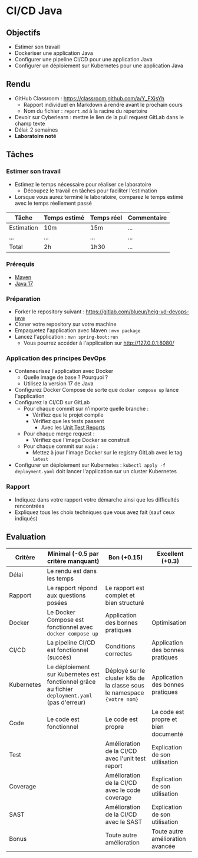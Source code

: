 # CI/CD Java

## Objectifs

- Estimer son travail
- Dockeriser une application Java
- Configurer une pipeline CI/CD pour une application Java
- Configurer un déploiement sur Kubernetes pour une application Java

## Rendu

- GitHub Classroom : https://classroom.github.com/a/Y_FXjsYh
  - Rapport individuel en Markdown à rendre avant le prochain cours
  - Nom du fichier : `report.md` à la racine du répertoire
- Devoir sur Cyberlearn : mettre le lien de la pull request GitLab dans le champ texte
- Délai: 2 semaines
- **Laboratoire noté**

## Tâches

### Estimer son travail

- Estimez le temps nécessaire pour réaliser ce laboratoire
  - Découpez le travail en tâches pour faciliter l'estimation
- Lorsque vous aurez terminé le laboratoire, comparez le temps estimé avec le temps réellement passé

| Tâche      | Temps estimé | Temps réel | Commentaire |
| ---------- | ------------ | ---------- | ----------- |
| Estimation | 10m          | 15m        | ...         |
| ...        | ...          | ...        | ...         |
| Total      | 2h           | 1h30       | ...         |

### Prérequis

- [Maven](https://maven.apache.org/)
- [Java 17](https://adoptium.net/fr/temurin/releases/?version=17)

### Préparation

- Forker le repository suivant : https://gitlab.com/blueur/heig-vd-devops-java
- Cloner votre repository sur votre machine
- Empaquetez l'application avec Maven : `mvn package`
- Lancez l'application : `mvn spring-boot:run`
  - Vous pourrez accéder à l'application sur http://127.0.0.1:8080/

### Application des principes DevOps

- Conteneurisez l'application avec Docker
  - Quelle image de base ? Pourquoi ?
  - Utilisez la version 17 de Java
- Configurez Docker Compose de sorte que `docker compose up` lance l'application
- Configurez la CI/CD sur GitLab
  - Pour chaque commit sur n'importe quelle branche :
    - Vérifiez que le projet compile
    - Vérifiez que les tests passent
      - Avec les [Unit Test Reports](https://docs.gitlab.com/ee/ci/testing/unit_test_reports.html)
  - Pour chaque merge request :
    - Vérifiez que l'image Docker se construit
  - Pour chaque commit sur `main` :
    - Mettez à jour l'image Docker sur le registry GitLab avec le tag `latest`
- Configurer un déploiement sur Kubernetes : `kubectl apply -f deployment.yaml` doit lancer l'application sur un cluster Kubernetes

### Rapport

- Indiquez dans votre rapport votre démarche ainsi que les difficultés rencontrées
- Expliquez tous les choix techniques que vous avez fait (sauf ceux indiqués)

## Evaluation

| Critère    | Minimal (-0.5 par critère manquant)                                                             | Bon (+0.15)                                                             | Excellent (+0.3)                     |
| ---------- | ----------------------------------------------------------------------------------------------- | ----------------------------------------------------------------------- | ------------------------------------ |
| Délai      | Le rendu est dans les temps                                                                     |                                                                         |                                      |
| Rapport    | Le rapport répond aux questions posées                                                          | Le rapport est complet et bien structuré                                |                                      |
| Docker     | Le Docker Compose est fonctionnel avec `docker compose up`                                      | Application des bonnes pratiques                                        | Optimisation                         |
| CI/CD      | La pipeline CI/CD est fonctionnel (succès)                                                      | Conditions correctes                                                    | Application des bonnes pratiques     |
| Kubernetes | Le déploiement sur Kubernetes est fonctionnel grâce au fichier `deployment.yaml` (pas d'erreur) | Déployé sur le cluster k8s de la classe sous le namespace `{votre nom}` | Application des bonnes pratiques     |
| Code       | Le code est fonctionnel                                                                         | Le code est propre                                                      | Le code est propre et bien documenté |
| Test       |                                                                                                 | Amélioration de la CI/CD avec l'unit test report                        | Explication de son utilisation       |
| Coverage   |                                                                                                 | Amélioration de la CI/CD avec le code coverage                          | Explication de son utilisation       |
| SAST       |                                                                                                 | Amélioration de la CI/CD avec le SAST                                   | Explication de son utilisation       |
| Bonus      |                                                                                                 | Toute autre amélioration                                                | Toute autre amélioration avancée     |

